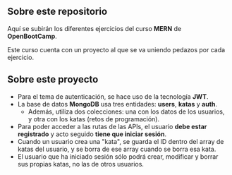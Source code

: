 ## Sobre este repositorio
Aquí se subirán los diferentes ejercicios del curso **MERN** de **OpenBootCamp**.

Este curso cuenta con un proyecto al que se va uniendo pedazos por cada ejercicio.

## Sobre este proyecto
* Para el tema de autenticación, se hace uso de la tecnología **JWT**.
* La base de datos **MongoDB** usa tres entidades: **users**, **katas** y **auth**.
  * Además, utiliza dos colecciones: una con los datos de los usuarios, y otra con los katas (retos de programación).
* Para poder acceder a las rutas de las APIs, el usuario **debe estar registrado** y acto seguido **tiene que iniciar sesión**.
* Cuando un usuario crea una "kata", se guarda el ID dentro del array de katas del usuario, y se borra de ese array cuando se borra esa kata.
* El usuario que ha iniciado sesión sólo podrá crear, modificar y borrar sus propias katas, no las de otros usuarios.

